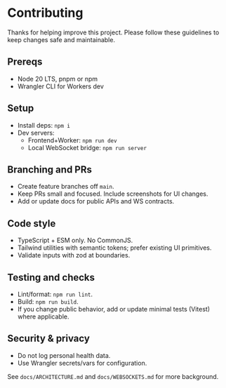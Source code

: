 # Contributing

Thanks for helping improve this project. Please follow these guidelines to keep changes safe and maintainable.

## Prereqs

- Node 20 LTS, pnpm or npm
- Wrangler CLI for Workers dev

## Setup

- Install deps: `npm i`
- Dev servers:
  - Frontend+Worker: `npm run dev`
  - Local WebSocket bridge: `npm run server`

## Branching and PRs

- Create feature branches off `main`.
- Keep PRs small and focused. Include screenshots for UI changes.
- Add or update docs for public APIs and WS contracts.

## Code style

- TypeScript + ESM only. No CommonJS.
- Tailwind utilities with semantic tokens; prefer existing UI primitives.
- Validate inputs with zod at boundaries.

## Testing and checks

- Lint/format: `npm run lint`.
- Build: `npm run build`.
- If you change public behavior, add or update minimal tests (Vitest) where applicable.

## Security & privacy

- Do not log personal health data.
- Use Wrangler secrets/vars for configuration.

See `docs/ARCHITECTURE.md` and `docs/WEBSOCKETS.md` for more background.

